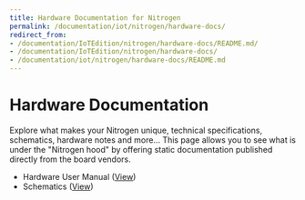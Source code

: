 ```yaml
---
title: Hardware Documentation for Nitrogen
permalink: /documentation/iot/nitrogen/hardware-docs/
redirect_from:
- /documentation/IoTEdition/nitrogen/hardware-docs/README.md/
- /documentation/IoTEdition/nitrogen/hardware-docs/
- /documentation/iot/nitrogen/hardware-docs/README.md
---
```

# Hardware Documentation

Explore what makes your Nitrogen unique, technical specifications, schematics, hardware notes and more... This page allows you to see what is under the "Nitrogen hood" by offering static documentation published directly from the board vendors.

- Hardware User Manual ([View](http://wiki.seeed.cc/BLE_Nitrogen/))
- Schematics ([View](https://github.com/SeeedDocument/BLE-Nitrogen/tree/master/res))
